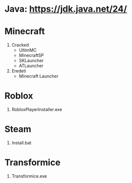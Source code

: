 # Java: https://jdk.java.net/24/
# Minecraft
1. Cracked
   - UltimMC
   - MinecraftSP
   - SKLauncher
   - ATLauncher
2. Eredeti
   - Minecraft Launcher

# Roblox
1. RobloxPlayerInstaller.exe

# Steam
1. Install.bat

# Transformice
1. Transformice.exe

